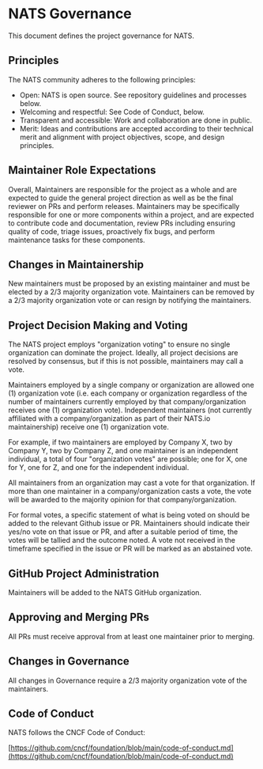 # NATS Governance

This document defines the project governance for NATS.

## Principles

The NATS community adheres to the following principles:

- Open: NATS is open source. See repository guidelines and processes below.
- Welcoming and respectful: See Code of Conduct, below.
- Transparent and accessible: Work and collaboration are done in public.
- Merit: Ideas and contributions are accepted according to their technical merit and alignment with project objectives, scope, and design principles.

## Maintainer Role Expectations
Overall, Maintainers are responsible for the project as a whole and are expected to guide the general project direction as well as be the final reviewer on PRs and perform releases.
Maintainers may be specifically responsible for one or more components within a project, and are expected to contribute code and documentation, review PRs including ensuring quality of code, triage issues, proactively fix bugs, and perform maintenance tasks for these components.

## Changes in Maintainership
New maintainers must be proposed by an existing maintainer and must be elected by a 2/3 majority organization vote. Maintainers can be removed by a 2/3 majority organization vote or can resign by notifying the maintainers.

## Project Decision Making and Voting

The NATS project employs "organization voting" to ensure no single organization can dominate the project. Ideally, all project decisions are resolved by consensus, but if this is not possible, maintainers may call a vote.

Maintainers employed by a single company or organization are allowed one (1) organization vote (i.e. each company or organization regardless of the number of maintainers currently employed by that company/organization receives one (1) organization vote). Independent maintainers (not currently affiliated with a company/organization as part of their NATS.io maintainership) receive one (1) organization vote.

For example, if two maintainers are employed by Company X, two by Company Y, two by Company Z, and one maintainer is an independent individual, a total of four "organization votes" are possible; one for X, one for Y, one for Z, and one for the independent individual.

All maintainers from an organization may cast a vote for that organization. If more than one maintainer in a company/organization casts a vote, the vote will be awarded to the majority opinion for that company/organization.

For formal votes, a specific statement of what is being voted on should be added to the relevant Github issue or PR. Maintainers should indicate their yes/no vote on that issue or PR, and after a suitable period of time, the votes will be tallied and the outcome noted. A vote not received in the timeframe specified in the issue or PR will be marked as an abstained vote.

## GitHub Project Administration
Maintainers will be added to the NATS GitHub organization.

## Approving and Merging PRs
All PRs must receive approval from at least one maintainer prior to merging.

## Changes in Governance
All changes in Governance require a 2/3 majority organization vote of the maintainers.

## Code of Conduct

NATS follows the CNCF Code of Conduct:

[https://github.com/cncf/foundation/blob/main/code-of-conduct.md](https://github.com/cncf/foundation/blob/main/code-of-conduct.md)
